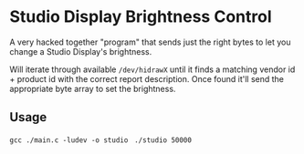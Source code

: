 # Studio Display Brightness Control

A very hacked together "program" that sends just the right 
bytes to let you change a Studio Display's brightness.

Will iterate through available `/dev/hidrawX` until it finds 
a matching vendor id + product id with the correct report description.
Once found it'll send the appropriate byte array to set the brightness.

## Usage
`gcc ./main.c -ludev -o studio `
`./studio 50000`


